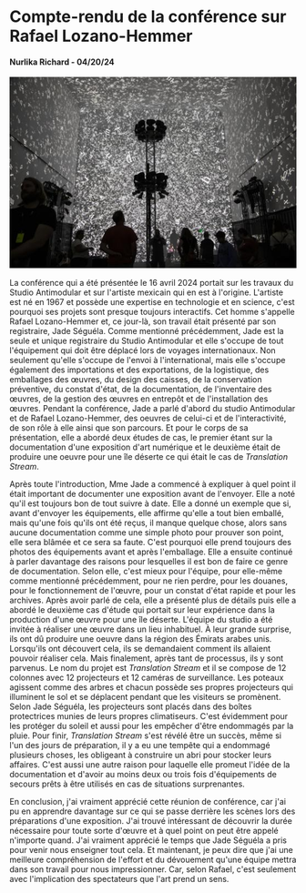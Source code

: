 # Compte-rendu de la conférence sur Rafael Lozano-Hemmer
#### Nurlika Richard - 04/20/24

![photo](media/babbage_lovelace_manchester.jpg)

La conférence qui a été présentée le 16 avril 2024 portait sur les travaux du Studio Antimodular et sur l'artiste mexicain qui en est à l'origine. L'artiste est né en 1967 et possède une expertise en technologie et en science, c'est pourquoi ses projets sont presque toujours interactifs. Cet homme s'appelle Rafael Lozano-Hemmer et, ce jour-là, son travail était présenté par son registraire, Jade Séguéla. Comme mentionné précédemment, Jade est la seule et unique registraire du Studio Antimodular et elle s'occupe de tout l'équipement qui doit être déplacé lors de voyages internationaux. Non seulement qu'elle s'occupe de l'envoi à l'international, mais elle s'occupe également des importations et des exportations, de la logistique, des emballages des œuvres, du design des caisses, de la conservation préventive, du constat d'état, de la documentation, de l'inventaire des œuvres, de la gestion des œuvres en entrepôt et de l'installation des œuvres. Pendant la conférence, Jade a parlé d'abord du studio Antimodular et de Rafael Lozano-Hemmer, des oeuvres de celui-ci et de l'interactivité, de son rôle à elle ainsi que son parcours. Et pour le corps de sa présentation, elle a abordé deux études de cas, le premier étant sur la documentation d'une exposition d'art numérique et le deuxième était de produire une oeuvre pour une île déserte ce qui était le cas de *Translation Stream*.

Après toute l'introduction, Mme Jade a commencé à expliquer à quel point il était important de documenter une exposition avant de l'envoyer. Elle a noté qu'il est toujours bon de tout suivre à date. Elle a donné un exemple que si, avant d'envoyer les équipements, elle affirme qu'elle a tout bien emballé, mais qu'une fois qu'ils ont été reçus, il manque quelque chose, alors sans aucune documentation comme une simple photo pour prouver son point, elle sera blâmée et ce sera sa faute. C'est pourquoi elle prend toujours des photos des équipements avant et après l'emballage. Elle a ensuite continué à parler davantage des raisons pour lesquelles il est bon de faire ce genre de documentation. Selon elle, c'est mieux pour l'équipe, pour elle-même comme mentionné précédemment, pour ne rien perdre, pour les douanes, pour le fonctionnement de l'œuvre, pour un constat d'état rapide et pour les archives. Après avoir parlé de cela, elle a présenté plus de détails puis elle a abordé le deuxième cas d'étude qui portait sur leur expérience dans la production d'une œuvre pour une île déserte. L'équipe du studio a été invitée à réaliser une œuvre dans un lieu inhabituel. À leur grande surprise, ils ont dû produire une oeuvre dans la région des Émirats arabes unis. Lorsqu'ils ont découvert cela, ils se demandaient comment ils allaient pouvoir réaliser cela. Mais finalement, après tant de processus, ils y sont parvenus. Le nom du projet est *Translation Stream* et il se compose de 12 colonnes avec 12 projecteurs et 12 caméras de surveillance. Les poteaux agissent comme des arbres et chacun possède ses propres projecteurs qui illuminent le sol et se déplacent pendant que les visiteurs se promènent. Selon Jade Séguéla, les projecteurs sont placés dans des boîtes protectrices munies de leurs propres climatiseurs. C'est évidemment pour les protéger du soleil et aussi pour les empêcher d'être endommagés par la pluie. Pour finir, *Translation Stream* s'est révélé être un succès, même si l'un des jours de préparation, il y a eu une tempête qui a endommagé plusieurs choses, les obligeant à construire un abri pour stocker leurs affaires. C'est aussi une autre raison pour laquelle elle promeut l'idée de la documentation et d'avoir au moins deux ou trois fois d'équipements de secours prêts à être utilisés en cas de situations surprenantes.

En conclusion, j'ai vraiment apprécié cette réunion de conférence, car j'ai pu en apprendre davantage sur ce qui se passe derrière les scènes lors des préparations d'une exposition. J'ai trouvé intéressant de découvrir la durée nécessaire pour toute sorte d'œuvre et à quel point on peut être appelé n'importe quand. J'ai vraiment apprécié le temps que Jade Séguéla a pris pour venir nous enseigner tout cela. Et maintenant, je peux dire que j'ai une meilleure compréhension de l'effort et du dévouement qu'une équipe mettra dans son travail pour nous impressionner. Car, selon Rafael, c'est seulement avec l'implication des spectateurs que l'art prend un sens.
